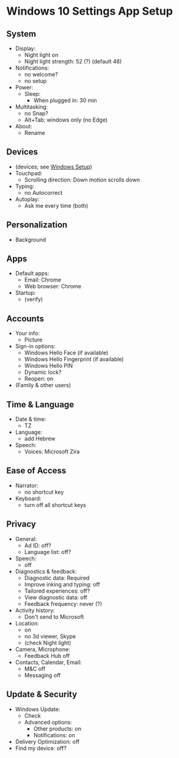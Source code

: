 
# Windows 10 Settings App Setup

## System

* Display:
    * Night light on
    * Night light strength: 52 (?) (default 48)
* Notifications:
    * no welcome?
    * no setup
* Power:
    * Sleep:
        * When plugged in: 30 min
* Multitasking:
    * no Snap?
    * Alt+Tab: windows only (no Edge)
* About:
    * Rename

## Devices

* (devices; see [Windows Setup][windows-setup-devices])
* Touchpad:
    * Scrolling direction: Down motion scrolls down
* Typing:
    * no Autocorrect
* Autoplay:
    * Ask me every time (both)

[windows-setup-devices]: windows.md#bluetooth-devices

## Personalization

* Background

## Apps

* Default apps:
    * Email: Chrome
    * Web browser: Chrome
* Startup:
    * (verify)

## Accounts

* Your info:
    * Picture
* Sign-in options:
    * Windows Hello Face (if available)
    * Windows Hello Fingerprint (if available)
    * Windows Hello PIN
    * Dynamic lock?
    * Reopen: on
* (Family & other users)

## Time & Language

* Date & time:
    * TZ
* Language:
    * add Hebrew
* Speech:
    * Voices: Microsoft Zira

## Ease of Access

* Narrator:
    * no shortcut key
* Keyboard:
    * turn off all shortcut keys

## Privacy

* General:
    * Ad ID: off?
    * Language list: off?
* Speech:
    * off
* Diagnostics & feedback:
    * Diagnostic data: Required
    * Improve inking and typing: off
    * Tailored experiences: off?
    * View diagnostic data: off
    * Feedback frequency: never (?)
* Activity history:
    * Don't send to Microsoft
* Location:
    * on
    * no 3d viewer, Skype
    * (check Night light)
* Camera, Microphone:
    * Feedback Hub off
* Contacts, Calendar, Email:
    * M&C off
    * Messaging off

## Update & Security

* Windows Update:
    * Check
    * Advanced options:
        * Other products: on
        * Notifications: on
* Delivery Optimization: off
* Find my device: off?
